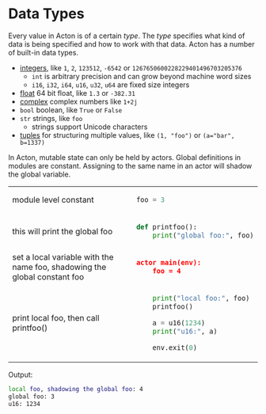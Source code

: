 # Data Types

Every value in Acton is of a certain *type*. The *type* specifies what kind of data is being specified and how to work with that data. Acton has a number of built-in data types.

- [integers](primitives/integers.md), like `1`, `2`, `123512`, `-6542` or `1267650600228229401496703205376`
  - `int` is arbitrary precision and can grow beyond machine word sizes
  - `i16`, `i32`, `i64`, `u16`, `u32`, `u64` are fixed size integers
- [float](primitives/float.md) 64 bit float, like `1.3` or `-382.31`
- [complex](primitives/complex.md) complex numbers like `1+2j`
- `bool` boolean, like `True` or `False`
- `str` strings, like `foo`
  - strings support Unicode characters
- [tuples](primitives/tuples.md) for structuring multiple values, like `(1, "foo")` or `(a="bar", b=1337)`

In Acton, mutable state can only be held by actors. Global definitions in modules are constant. Assigning to the same name in an actor will shadow the global variable.

<table class="side-by-side-code">
<tr>
<td>
module level constant
</td>
<td>

```python
foo = 3
```
</td>
</tr>
<tr>
<td>
this will print the global foo
</td>
<td>

```python
def printfoo():
    print("global foo:", foo)
```

</td>
</tr>
<tr>
<td>
set a local variable with the name foo, shadowing the global constant foo
</td>
<td>

```json
actor main(env):
    foo = 4
```

</td>
</tr>
<tr>
<td>
print local foo, then call printfoo()
</td>
<td>

```python
    print("local foo:", foo)
    printfoo()

    a = u16(1234)
    print("u16:", a)

    env.exit(0)
```

</td>
</tr>
</table>

Output:
```sh
local foo, shadowing the global foo: 4
global foo: 3
u16: 1234
```

<!--
Source:
```python
foo = 3    # this is a global constant and cannot be changed

def printfoo():
    print("global foo:", foo)  # this will print the global foo

actor main(env):
    # this sets a local variable with the name foo, shadowing the global constant foo
    foo = 4
    print("local foo, shadowing the global foo:", foo)
    printfoo()

    a = u16(1234)
    print("u16:", a)

    env.exit(0)
```
-->
